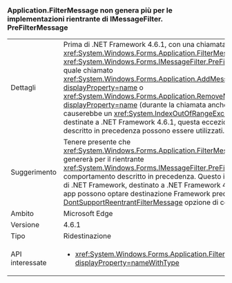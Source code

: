 ### <a name="applicationfiltermessage-no-longer-throws-for-re-entrant-implementations-of-imessagefilterprefiltermessage"></a>Application.FilterMessage non genera più per le implementazioni rientrante di IMessageFilter. PreFilterMessage

|   |   |
|---|---|
|Dettagli|Prima di .NET Framework 4.6.1, con una chiamata <xref:System.Windows.Forms.Application.FilterMessage(System.Windows.Forms.Message@)> con un <xref:System.Windows.Forms.IMessageFilter.PreFilterMessage(System.Windows.Forms.Message@)> quale chiamato <xref:System.Windows.Forms.Application.AddMessageFilter(System.Windows.Forms.IMessageFilter)?displayProperty=name> o <xref:System.Windows.Forms.Application.RemoveMessageFilter(System.Windows.Forms.IMessageFilter)?displayProperty=name> (durante la chiamata anche <xref:System.Windows.Forms.Application.DoEvents>) causerebbe un <xref:System.IndexOutOfRangeException?displayProperty=name>. A partire da applicazioni destinate a .NET Framework 4.6.1, questa eccezione non viene più generata e filtri rientranti come descritto in precedenza possono essere utilizzati.|
|Suggerimento|Tenere presente che <xref:System.Windows.Forms.Application.FilterMessage(System.Windows.Forms.Message@)> non è più genererà per il rientrante <xref:System.Windows.Forms.IMessageFilter.PreFilterMessage(System.Windows.Forms.Message@)> comportamento descritto in precedenza. Questo influisce solo sulle applicazioni destinate al 4.6.1.Apps di .NET Framework, destinato a .NET Framework 4.6.1 può rifiutare esplicitamente questa modifica (o le app possono optare destinazione Framework precedenti) utilizzando il [DontSupportReentrantFilterMessage](~/docs/framework/migration-guide/mitigation-custom-imessagefilter-prefiltermessage-implementations.md#mitigation) opzione di compatibilità.|
|Ambito|Microsoft Edge|
|Versione|4.6.1|
|Tipo|Ridestinazione|
|API interessate|<ul><li><xref:System.Windows.Forms.Application.FilterMessage(System.Windows.Forms.Message@)?displayProperty=nameWithType></li></ul>|

